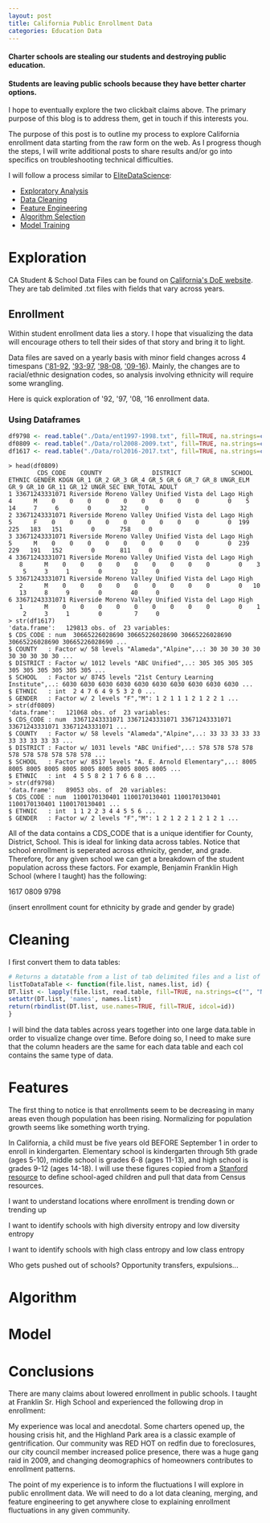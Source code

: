 ```yaml
---
layout: post
title: California Public Enrollment Data
categories: Education Data
---
```


#### Charter schools are stealing our students and destroying public education.

#### Students are leaving public schools because they have better charter options.

I hope to eventually explore the two clickbait claims above. The primary purpose of this blog is to address them, get in touch if this interests you. 

The purpose of this post is to outline my process to explore California enrollment data starting from the raw form on the web. As I progress though the steps, I will write additional posts to share results and/or go into specifics on troubleshooting technical difficulties. 
  
I will follow a process similar to [EliteDataScience](https://elitedatascience.com/birds-eye-view):
  - [Exploratory Analysis](#explore)
  - [Data Cleaning](#clean)
  - [Feature Engineering](#feature)
  - [Algorithm Selection](#algo)
  - [Model Training](#model)

# Exploration<a name="explore"></a>
CA Student & School Data Files can be found on [California's DoE website](https://www.cde.ca.gov/ds/sd/sd/). They are tab delimited .txt files with fields that vary across years. 

## Enrollment
Within student enrollment data lies a story. I hope that visualizing the data will encourage others to tell their sides of that story and bring it to light. 

Data files are saved on a yearly basis with minor field changes across 4 timespans (['81-92](https://www.cde.ca.gov/ds/sd/sd/fsenr81to92.asp), ['93-97](https://www.cde.ca.gov/ds/sd/sd/fsenr93.asp), ['98-08](https://www.cde.ca.gov/ds/sd/sd/fsenr98.asp), ['09-16](https://www.cde.ca.gov/ds/sd/sd/fsenr.asp)). Mainly, the changes are to racial/ethnic designation codes, so analysis involving ethnicity will require some wrangling.

Here is quick exploration of '92, '97, '08, '16 enrollment data.

### Using Dataframes

```R
df9798 <- read.table("./Data/ent1997-1998.txt", fill=TRUE, na.strings=c("", "NA"), sep ="\t", quote = "", header=TRUE)
df0809 <- read.table("./Data/rol2008-2009.txt", fill=TRUE, na.strings=c("", "NA"), sep ="\t", quote = "", header=TRUE)
df1617 <- read.table("./Data/rol2016-2017.txt", fill=TRUE, na.strings=c("", "NA"), sep ="\t", quote = "", header=TRUE)
```
```
> head(df0809)
        CDS_CODE    COUNTY              DISTRICT              SCHOOL ETHNIC GENDER KDGN GR_1 GR_2 GR_3 GR_4 GR_5 GR_6 GR_7 GR_8 UNGR_ELM GR_9 GR_10 GR_11 GR_12 UNGR_SEC ENR_TOTAL ADULT
1 33671243331071 Riverside Moreno Valley Unified Vista del Lago High      4      M    0    0    0    0    0    0    0    0    0        0    5    14     7     6        0        32     0
2 33671243331071 Riverside Moreno Valley Unified Vista del Lago High      5      F    0    0    0    0    0    0    0    0    0        0  199   225   183   151        0       758     0
3 33671243331071 Riverside Moreno Valley Unified Vista del Lago High      5      M    0    0    0    0    0    0    0    0    0        0  239   229   191   152        0       811     0
4 33671243331071 Riverside Moreno Valley Unified Vista del Lago High      8      M    0    0    0    0    0    0    0    0    0        0    3     5     3     1        0        12     0
5 33671243331071 Riverside Moreno Valley Unified Vista del Lago High      2      M    0    0    0    0    0    0    0    0    0        0   10    13     8     9        0        40     0
6 33671243331071 Riverside Moreno Valley Unified Vista del Lago High      1      M    0    0    0    0    0    0    0    0    0        0    1     2     3     1        0         7     0
> str(df1617)
'data.frame':	129813 obs. of  23 variables:
$ CDS_CODE : num  30665226028690 30665226028690 30665226028690 30665226028690 30665226028690 ...
$ COUNTY   : Factor w/ 58 levels "Alameda","Alpine",..: 30 30 30 30 30 30 30 30 30 30 ...
$ DISTRICT : Factor w/ 1012 levels "ABC Unified",..: 305 305 305 305 305 305 305 305 305 305 ...
$ SCHOOL   : Factor w/ 8745 levels "21st Century Learning Institute",..: 6030 6030 6030 6030 6030 6030 6030 6030 6030 6030 ...
$ ETHNIC   : int  2 4 7 6 4 9 5 3 2 0 ...
$ GENDER   : Factor w/ 2 levels "F","M": 1 2 1 1 1 2 1 2 2 1 ...
> str(df0809)
'data.frame':	121068 obs. of  23 variables:
$ CDS_CODE : num  33671243331071 33671243331071 33671243331071 33671243331071 33671243331071 ...
$ COUNTY   : Factor w/ 58 levels "Alameda","Alpine",..: 33 33 33 33 33 33 33 33 33 33 ...
$ DISTRICT : Factor w/ 1031 levels "ABC Unified",..: 578 578 578 578 578 578 578 578 578 578 ...
$ SCHOOL   : Factor w/ 8517 levels "A. E. Arnold Elementary",..: 8005 8005 8005 8005 8005 8005 8005 8005 8005 8005 ...
$ ETHNIC   : int  4 5 5 8 2 1 7 6 6 8 ...
> str(df9798)
'data.frame':	89053 obs. of  20 variables:
$ CDS_CODE : num  1100170130401 1100170130401 1100170130401 1100170130401 1100170130401 ...
$ ETHNIC   : int  1 1 2 2 3 4 4 5 5 6 ...
$ GENDER   : Factor w/ 2 levels "F","M": 1 2 1 2 2 1 2 1 2 1 ...
```

All of the data contains a CDS_CODE that is a unique identifier for County, District, School. This is ideal for linking data across tables. Notice that school enrollment is seperated across ethnicity, gender, and grade. Therefore, for any given school we can get a breakdown of the student population across these factors. For example, Benjamin Franklin High School (where I taught) has the following:

1617                    0809                  9798

(insert enrollment count for ethnicity by grade and gender by grade)

# Cleaning<a name="clean"></a>
I first convert them to data tables:

```R
# Returns a datatable from a list of tab delimited files and a list of names
listToDataTable <- function(file.list, names.list, id) {
DT.list <- lapply(file.list, read.table, fill=TRUE, na.strings=c("", "NA"), sep ="\t", quote = "", header=TRUE)
setattr(DT.list, 'names', names.list)
return(rbindlist(DT.list, use.names=TRUE, fill=TRUE, idcol=id))
}
```

I will bind the data tables across years together into one large data.table in order to visualize change over time. Before doing so, I need to make sure that the column headers are the same for each data table and each col contains the same type of data.

# Features<a name="feature"></a>
The first thing to notice is that enrollments seem to be decreasing in many areas even though population has been rising. Normalizing for population growth seems like something worth trying.

In California, a child must be five years old BEFORE September 1 in order to enroll in kindergarten. Elementary school is kindergarten through 5th grade (ages 5-10), middle school is grades 6-8 (ages 11-13), and high school is grades 9-12 (ages 14-18). I will use these figures copied from a [Stanford resource](https://cardinalatwork.stanford.edu/benefits-rewards/worklife/children-family/school-age-resources) to define school-aged children and pull that data from Census resources.

I want to understand locations where enrollment is trending down or trending up

I want to identify schools with high diversity entropy and low diversity entropy

I want to identify schools with high class entropy and low class entropy

Who gets pushed out of schools? Opportunity transfers, expulsions...

# Algorithm<a name="algo"></a>


# Model<a name="model"></a>


# Conclusions<a name="conc"></a>

There are many claims about lowered enrollment in public schools. I taught at Franklin Sr. High School and experienced the following drop in enrollment:

<INSERT IMG Franklin_enrollment_2005-2013>

My experience was local and anecdotal. Some charters opened up, the housing crisis hit, and the Highland Park area is a classic example of gentrification. Our community was RED HOT on redfin due to foreclosures, our city council member increased police presence, there was a huge gang raid in 2009, and changing deomographics of homeowners contributes to enrollment patterns.

The point of my experience is to inform the fluctuations I will explore in public enrollment data. We will need to do a lot data cleaning, merging, and feature engineering to get anywhere close to explaining enrollment fluctuations in any given community.

